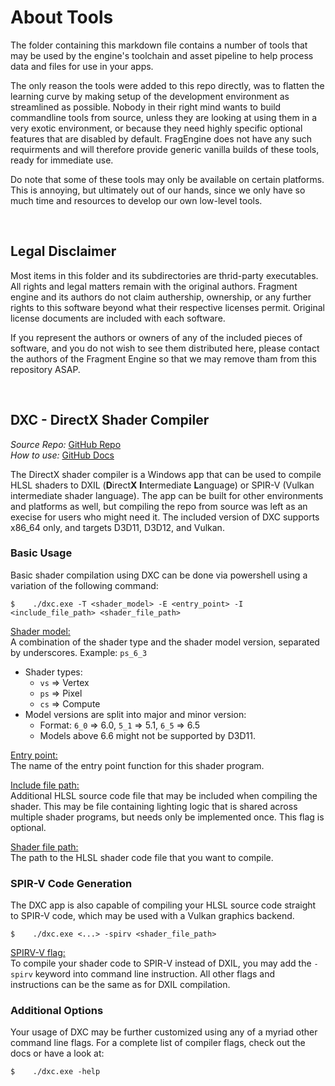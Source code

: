 <h1>About Tools</h1>

The folder containing this markdown file contains a number of tools that may be used by the engine's toolchain and asset pipeline to help process data and files for use in your apps.

The only reason the tools were added to this repo directly, was to flatten the learning curve by making setup of the development environment as streamlined as possible.
Nobody in their right mind wants to build commandline tools from source, unless they are looking at using them in a very exotic environment, or because they need highly specific optional features that are disabled by default.
FragEngine does not have any such requirments and will therefore provide generic vanilla builds of these tools, ready for immediate use.

Do note that some of these tools may only be available on certain platforms. This is annoying, but ultimately out of our hands, since we only have so much time and resources to develop our own low-level tools.

<br>


## Legal Disclaimer
Most items in this folder and its subdirectories are thrid-party executables. All rights and legal matters remain with the original authors. Fragment engine and its authors do not claim authership, ownership, or any further rights to this software beyond what their respective licenses permit.
Original license documents are included with each software.

If you represent the authors or owners of any of the included pieces of software, and you do not wish to see them distributed here, please contact the authors of the Fragment Engine so that we may remove tham from this repository ASAP.

<br>


## DXC - DirectX Shader Compiler
_Source Repo:_ [GitHub Repo](https://github.com/microsoft/DirectXShaderCompiler)<br>
_How to use:_ [GitHub Docs](https://github.com/Microsoft/DirectXShaderCompiler/blob/main/tools/clang/docs/UsingDxc.rst)

The DirectX shader compiler is a Windows app that can be used to compile HLSL shaders to DXIL (**D**irect**X** **I**ntermediate **L**anguage) or SPIR-V (Vulkan intermediate shader language). The app can be built for other environments and platforms as well, but compiling the repo from source was left as an execise for users who might need it. The included version of DXC supports x86_64 only, and targets D3D11, D3D12, and Vulkan.

### Basic Usage
Basic shader compilation using DXC can be done via powershell using a variation of the following command:
```
$    ./dxc.exe -T <shader_model> -E <entry_point> -I <include_file_path> <shader_file_path>
```

<ins>Shader model:</ins><br>
A combination of the shader type and the shader model version, separated by underscores. Example: `ps_6_3`
- Shader types:
  - `vs` => Vertex
  - `ps` => Pixel
  - `cs` => Compute
- Model versions are split into major and minor version:
  - Format: `6_0` => 6.0, `5_1` => 5.1, `6_5` => 6.5
  - Models above 6.6 might not be supported by D3D11.

<ins>Entry point:</ins><br>
The name of the entry point function for this shader program.

<ins>Include file path:</ins><br>
Additional HLSL source code file that may be included when compiling the shader. This may be file containing lighting logic that is shared across multiple shader programs, but needs only be implemented once. This flag is optional.

<ins>Shader file path:</ins><br>
The path to the HLSL shader code file that you want to compile.


### SPIR-V Code Generation
The DXC app is also capable of compiling your HLSL source code straight to SPIR-V code, which may be used with a Vulkan graphics backend.

```
$    ./dxc.exe <...> -spirv <shader_file_path>
```

<ins>SPIRV-V flag:</ins><br>
To compile your shader code to SPIR-V instead of DXIL, you may add the `-spirv` keyword into command line instruction. All other flags and instructions can be the same as for DXIL compilation.


### Additional Options
Your usage of DXC may be further customized using any of a myriad other command line flags.
For a complete list of compiler flags, check out the docs or have a look at:
```
$    ./dxc.exe -help
```
